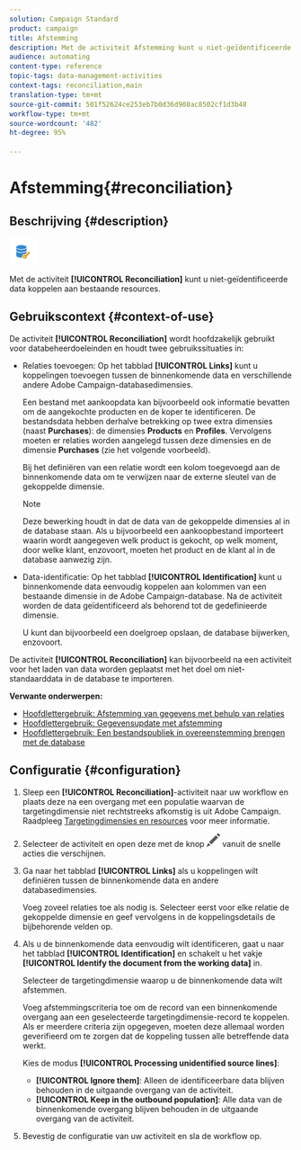 ```yaml
---
solution: Campaign Standard
product: campaign
title: Afstemming
description: Met de activiteit Afstemming kunt u niet-geïdentificeerde data koppelen aan bestaande resources.
audience: automating
content-type: reference
topic-tags: data-management-activities
context-tags: reconciliation,main
translation-type: tm+mt
source-git-commit: 501f52624ce253eb7b0d36d908ac8502cf1d3b48
workflow-type: tm+mt
source-wordcount: '482'
ht-degree: 95%

---
```



# Afstemming{#reconciliation}

## Beschrijving {#description}

![](assets/reconciliation.png)

Met de activiteit **[!UICONTROL Reconciliation]** kunt u niet-geïdentificeerde data koppelen aan bestaande resources.

## Gebruikscontext {#context-of-use}

De activiteit **[!UICONTROL Reconciliation]** wordt hoofdzakelijk gebruikt voor databeheerdoeleinden en houdt twee gebruikssituaties in:

* Relaties toevoegen: Op het tabblad **[!UICONTROL Links]** kunt u koppelingen toevoegen tussen de binnenkomende data en verschillende andere Adobe Campaign-databasedimensies.

   Een bestand met aankoopdata kan bijvoorbeeld ook informatie bevatten om de aangekochte producten en de koper te identificeren. De bestandsdata hebben derhalve betrekking op twee extra dimensies (naast **Purchases**): de dimensies **Products** en **Profiles**. Vervolgens moeten er relaties worden aangelegd tussen deze dimensies en de dimensie **Purchases** (zie het volgende voorbeeld).

   Bij het definiëren van een relatie wordt een kolom toegevoegd aan de binnenkomende data om te verwijzen naar de externe sleutel van de gekoppelde dimensie.

   >[!NOTE]
   >
   >Deze bewerking houdt in dat de data van de gekoppelde dimensies al in de database staan. Als u bijvoorbeeld een aankoopbestand importeert waarin wordt aangegeven welk product is gekocht, op welk moment, door welke klant, enzovoort, moeten het product en de klant al in de database aanwezig zijn.

* Data-identificatie: Op het tabblad **[!UICONTROL Identification]** kunt u binnenkomende data eenvoudig koppelen aan kolommen van een bestaande dimensie in de Adobe Campaign-database. Na de activiteit worden de data geïdentificeerd als behorend tot de gedefinieerde dimensie.

   U kunt dan bijvoorbeeld een doelgroep opslaan, de database bijwerken, enzovoort.

De activiteit **[!UICONTROL Reconciliation]** kan bijvoorbeeld na een activiteit voor het laden van data worden geplaatst met het doel om niet-standaarddata in de database te importeren.

**Verwante onderwerpen:**

* [Hoofdlettergebruik: Afstemming van gegevens met behulp van relaties](../../automating/using/reconciliation-using-relations.md)
* [Hoofdlettergebruik: Gegevensupdate met afstemming](../../automating/using/data-update-reconciliation.md)
* [Hoofdlettergebruik: Een bestandspubliek in overeenstemming brengen met de database](../../automating/using/reconcile-file-audience-with-database.md)

## Configuratie {#configuration}

1. Sleep een **[!UICONTROL Reconciliation]**-activiteit naar uw workflow en plaats deze na een overgang met een populatie waarvan de targetingdimensie niet rechtstreeks afkomstig is uit Adobe Campaign. Raadpleeg [Targetingdimensies en resources](../../automating/using/query.md#targeting-dimensions-and-resources) voor meer informatie.
1. Selecteer de activiteit en open deze met de knop ![](assets/edit_darkgrey-24px.png) vanuit de snelle acties die verschijnen.
1. Ga naar het tabblad **[!UICONTROL Links]** als u koppelingen wilt definiëren tussen de binnenkomende data en andere databasedimensies.

   Voeg zoveel relaties toe als nodig is. Selecteer eerst voor elke relatie de gekoppelde dimensie en geef vervolgens in de koppelingsdetails de bijbehorende velden op.

1. Als u de binnenkomende data eenvoudig wilt identificeren, gaat u naar het tabblad **[!UICONTROL Identification]** en schakelt u het vakje **[!UICONTROL Identify the document from the working data]** in.

   Selecteer de targetingdimensie waarop u de binnenkomende data wilt afstemmen.

   Voeg afstemmingscriteria toe om de record van een binnenkomende overgang aan een geselecteerde targetingdimensie-record te koppelen. Als er meerdere criteria zijn opgegeven, moeten deze allemaal worden geverifieerd om te zorgen dat de koppeling tussen alle betreffende data werkt.

   Kies de modus **[!UICONTROL Processing unidentified source lines]**:

   * **[!UICONTROL Ignore them]**: Alleen de identificeerbare data blijven behouden in de uitgaande overgang van de activiteit.
   * **[!UICONTROL Keep in the outbound population]**: Alle data van de binnenkomende overgang blijven behouden in de uitgaande overgang van de activiteit.

1. Bevestig de configuratie van uw activiteit en sla de workflow op.
